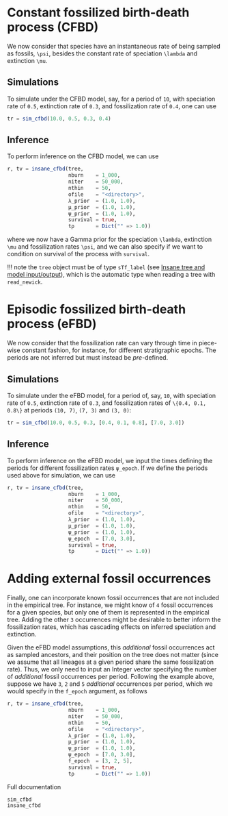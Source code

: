 # Constant fossilized birth-death process (CFBD)

We now consider that species have an instantaneous rate of being sampled as fossils, ``\psi``, besides the constant rate of speciation ``\lambda`` and extinction ``\mu``.

## Simulations

To simulate under the CFBD model, say, for a period of ``10``, with speciation rate of ``0.5``, extinction rate of ``0.3``, and fossilization rate of ``0.4``, one can use
```julia
tr = sim_cfbd(10.0, 0.5, 0.3, 0.4)
```

## Inference

To perform inference on the CFBD model, we can use
```julia
r, tv = insane_cfbd(tree,
                    nburn    = 1_000,
                    niter    = 50_000,
                    nthin    = 50, 
                    ofile    = "<directory>",
                    λ_prior  = (1.0, 1.0),
                    μ_prior  = (1.0, 1.0),
                    ψ_prior  = (1.0, 1.0),
                    survival = true,
                    tρ       = Dict("" => 1.0))
```
where we now have a Gamma prior for the speciation ``\lambda``, extinction ``\mu`` and fossilization rates ``\psi``, and we can also specify if we want to condition on survival of the process with `survival`.

!!! note
    the `tree` object must be of type `sTf_label` (see [Insane tree and model input/output](@ref)), which is the automatic type when reading a tree with `read_newick`.


# Episodic fossilized birth-death process (eFBD)

We now consider that the fossilization rate can vary through time in piece-wise constant fashion, for instance, for different stratigraphic epochs. The periods are not inferred but must instead be _pre_-defined.


## Simulations

To simulate under the eFBD model, for a period of, say, ``10``, with speciation rate of ``0.5``, extinction rate of ``0.3``, and fossilization rates of ``\{0.4, 0.1, 0.8\}`` at periods ``(10, 7)``, ``(7, 3)`` and ``(3, 0)``:

```julia
tr = sim_cfbd(10.0, 0.5, 0.3, [0.4, 0.1, 0.8], [7.0, 3.0])
```

## Inference

To perform inference on the eFBD model, we input the times defining the periods for different fossilization rates `ψ_epoch`. If we define the periods used above for simulation, we can use

```julia
r, tv = insane_cfbd(tree,
                    nburn    = 1_000,
                    niter    = 50_000,
                    nthin    = 50, 
                    ofile    = "<directory>",
                    λ_prior  = (1.0, 1.0),
                    μ_prior  = (1.0, 1.0),
                    ψ_prior  = (1.0, 1.0),
                    ψ_epoch  = [7.0, 3.0],
                    survival = true,
                    tρ       = Dict("" => 1.0))
```

# Adding external fossil occurrences

Finally, one can incorporate known fossil occurrences that are not included in the empirical tree. For instance, we might know of ``4`` fossil occurrences for a given species, but only one of them is represented in the empirical tree. Adding the other ``3`` occurrences might be desirable to better inform the fossilization rates, which has cascading effects on inferred speciation and extinction.

Given the eFBD model assumptions, this _additional_ fossil occurrences act as sampled ancestors, and their position on the tree does not matter (since we assume that all lineages at a given period share the same fossilization rate). Thus, we only need to input an Integer vector specifying the number of _additional_ fossil occurrences per period. Following the example above, suppose we have ``3``, ``2`` and ``5`` _additional_ occurrences per period, which we would specify in the `f_epoch` argument, as follows

```julia
r, tv = insane_cfbd(tree,
                    nburn    = 1_000,
                    niter    = 50_000,
                    nthin    = 50, 
                    ofile    = "<directory>",
                    λ_prior  = (1.0, 1.0),
                    μ_prior  = (1.0, 1.0),
                    ψ_prior  = (1.0, 1.0),
                    ψ_epoch  = [7.0, 3.0],
                    f_epoch  = [3, 2, 5],
                    survival = true,
                    tρ       = Dict("" => 1.0))
```

Full documentation
```@docs
sim_cfbd
insane_cfbd
```





